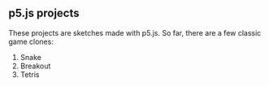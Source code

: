 ## p5.js projects

These projects are sketches made with p5.js. So far, there are a few classic game clones:

1. Snake
2. Breakout
3. Tetris
